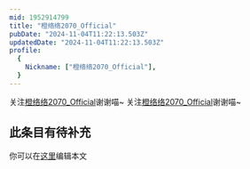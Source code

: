 ```yaml
---
mid: 1952914799
title: "橙络络2070_Official"
pubDate: "2024-11-04T11:22:13.503Z"
updatedDate: "2024-11-04T11:22:13.503Z"
profile:
  {
    Nickname: ["橙络络2070_Official"],
  }
---
```


关注[橙络络2070_Official](https://space.bilibili.com/1952914799)谢谢喵~ 关注[橙络络2070_Official](https://space.bilibili.com/1952914799)谢谢喵~

## 此条目有待补充
你可以在[这里](https://github.com/Yuhanawa/VTuber.ICU/edit/master/src/content/v/橙络络2070_Official/index.md)编辑本文
